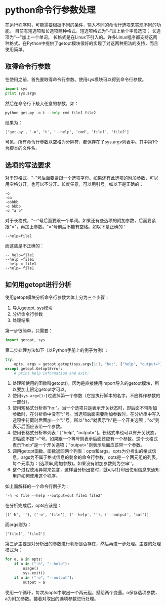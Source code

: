 # python命令行参数处理

在运行程序时，可能需要根据不同的条件，输入不同的命令行选项来实现不同的功能。
目前有短选项和长选项两种格式。短选项格式为"-"加上单个字母选项；
长选项为"--"加上一个单词。
长格式是在Linux下引入的。许多Linux程序都支持这两种格式。在Python中提供了getopt模块很好的实现了对这两种用法的支持，而且使用简单。

## 取得命令行参数

在使用之前，首先要取得命令行参数。使用sys模块可以得到命令行参数。
```py
import sys
print sys.argv
```

然后在命令行下敲入任意的参数，如：
```py
python get.py -o t --help cmd file1 file2
```

结果为：

    ['get.py', '-o', 't', '--help', 'cmd', 'file1', 'file2']

可见，所有命令行参数以空格为分隔符，都保存在了sys.argv列表中。其中第1个为脚本的文件名。

## 选项的写法要求

对于短格式，"-"号后面要紧跟一个选项字母。如果还有此选项的附加参数，可以用空格分开，也可以不分开。长度任意，可以用引号。如以下是正确的：

    -o
    -oa
    -obbbb
    -o bbbb
    -o "a b"

对于长格式，"--"号后面要跟一个单词。如果还有些选项的附加参数，后面要紧跟"="，再加上参数。"="号前后不能有空格。如以下是正确的：

    --help=file1

而这些是不正确的：

    -- help=file1
    --help =file1
    --help = file1
    --help= file1

## 如何用getopt进行分析

使用getopt模块分析命令行参数大体上分为三个步骤：

1. 导入getopt, sys模块
2. 分析命令行参数
3. 处理结果

第一步很简单，只需要：
```py
import getopt, sys
```

第二步处理方法如下（以Python手册上的例子为例）:
```py
try:
    opts, args = getopt.getopt(sys.argv[1:], "ho:", ["help", "output="])
except getopt.GetoptError:
    # print help information and exit:
```

1. 处理所使用的函数叫getopt()，因为是直接使用import导入的getopt模块，所以要加上限定getopt才可以。
2. 使用`sys.argv[1:]`过滤掉第一个参数（它是执行脚本的名字，不应算作参数的一部分）。
3. 使用短格式分析串"ho:"。当一个选项只是表示开关状态时，即后面不带附加参数时，在分析串中没有":"号。当选项后面需要附加参数时，在分析串中写入选项字符同时后面加一个":"号。所以"ho:"就表示"h"是一个开关选项；"o:"则表示后面应该带一个参数。
4. 使用长格式分析串列表：["help", "output="]。长格式串也可以有开关状态，即后面不跟"="号。如果跟一个等号则表示后面还应有一个参数。这个长格式表示"help"是一个开关选项；"output="则表示后面应该带一个参数。
5. 调用getopt函数。函数返回两个列表：opts和args。opts为分析出的格式信息。args为不属于格式信息的剩余的命令行参数。opts是一个两元组的列表。每个元素为：(选项串,附加参数)。如果没有附加参数则为空串''。
6. 整个过程使用异常来包含，这样当分析出错时，就可以打印出使用信息来通知用户如何使用这个程序。

如上面解释的一个命令行例子为：

    '-h -o file --help --output=out file1 file2'

在分析完成后，opts应该是：

    [('-h', ''), ('-o', 'file'), ('--help', ''), ('--output', 'out')]

而args则为：

    ['file1', 'file2']

第三步主要是对分析出的参数进行判断是否存在，然后再进一步处理。主要的处理模式为：
```py
for o, a in opts:
    if o in ("-h", "--help"):
        usage()
        sys.exit()
    if o in ("-o", "--output"):
        output = a
```
使用一个循环，每次从opts中取出一个两元组，赋给两个变量。o保存选项参数，a为附加参数。接着对取出的选项参数进行处理。
